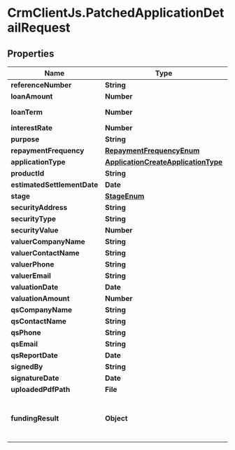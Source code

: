 # CrmClientJs.PatchedApplicationDetailRequest

## Properties

Name | Type | Description | Notes
------------ | ------------- | ------------- | -------------
**referenceNumber** | **String** |  | [optional] 
**loanAmount** | **Number** |  | [optional] 
**loanTerm** | **Number** | Loan term in months | [optional] 
**interestRate** | **Number** |  | [optional] 
**purpose** | **String** |  | [optional] 
**repaymentFrequency** | [**RepaymentFrequencyEnum**](RepaymentFrequencyEnum.md) |  | [optional] 
**applicationType** | [**ApplicationCreateApplicationType**](ApplicationCreateApplicationType.md) |  | [optional] 
**productId** | **String** |  | [optional] 
**estimatedSettlementDate** | **Date** |  | [optional] 
**stage** | [**StageEnum**](StageEnum.md) |  | [optional] 
**securityAddress** | **String** |  | [optional] 
**securityType** | **String** |  | [optional] 
**securityValue** | **Number** |  | [optional] 
**valuerCompanyName** | **String** |  | [optional] 
**valuerContactName** | **String** |  | [optional] 
**valuerPhone** | **String** |  | [optional] 
**valuerEmail** | **String** |  | [optional] 
**valuationDate** | **Date** |  | [optional] 
**valuationAmount** | **Number** |  | [optional] 
**qsCompanyName** | **String** |  | [optional] 
**qsContactName** | **String** |  | [optional] 
**qsPhone** | **String** |  | [optional] 
**qsEmail** | **String** |  | [optional] 
**qsReportDate** | **Date** |  | [optional] 
**signedBy** | **String** |  | [optional] 
**signatureDate** | **Date** |  | [optional] 
**uploadedPdfPath** | **File** |  | [optional] 
**fundingResult** | **Object** | Stores the current funding calculation result | [optional] 


